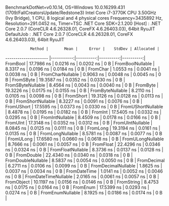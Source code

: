 
BenchmarkDotNet=v0.10.14, OS=Windows 10.0.16299.431 (1709/FallCreatorsUpdate/Redstone3)
Intel Core i7-3770K CPU 3.50GHz (Ivy Bridge), 1 CPU, 8 logical and 4 physical cores
Frequency=3435892 Hz, Resolution=291.0452 ns, Timer=TSC
.NET Core SDK=2.1.200
  [Host]     : .NET Core 2.0.7 (CoreCLR 4.6.26328.01, CoreFX 4.6.26403.03), 64bit RyuJIT
  DefaultJob : .NET Core 2.0.7 (CoreCLR 4.6.26328.01, CoreFX 4.6.26403.03), 64bit RyuJIT


               Method |       Mean |     Error |    StdDev | Allocated |
--------------------- |-----------:|----------:|----------:|----------:|
             FromBool | 17.7986 ns | 0.0216 ns | 0.0202 ns |       0 B |
     FromBoolNullable |  8.3317 ns | 0.0196 ns | 0.0184 ns |       0 B |
             FromChar |  1.0553 ns | 0.0041 ns | 0.0038 ns |       0 B |
     FromCharNullable |  0.9063 ns | 0.0048 ns | 0.0045 ns |       0 B |
            FromSByte | 19.3587 ns | 0.0352 ns | 0.0330 ns |       0 B |
    FromSByteNullable |  8.4564 ns | 0.0043 ns | 0.0040 ns |       0 B |
             FromByte | 19.3226 ns | 0.0175 ns | 0.0155 ns |       0 B |
     FromByteNullable |  8.2110 ns | 0.0105 ns | 0.0098 ns |       0 B |
            FromShort | 19.3126 ns | 0.0128 ns | 0.0113 ns |       0 B |
    FromShortNullable |  8.3227 ns | 0.0091 ns | 0.0076 ns |       0 B |
           FromUShort | 17.5595 ns | 0.0373 ns | 0.0330 ns |       0 B |
   FromUShortNullable |  8.4878 ns | 0.0195 ns | 0.0182 ns |       0 B |
              FromInt | 17.5405 ns | 0.0332 ns | 0.0295 ns |       0 B |
      FromIntNullable |  8.4509 ns | 0.0178 ns | 0.0166 ns |       0 B |
             FromUInt | 17.3148 ns | 0.0352 ns | 0.0312 ns |       0 B |
     FromUIntNullable |  8.0845 ns | 0.0125 ns | 0.0111 ns |       0 B |
             FromLong | 19.3194 ns | 0.0161 ns | 0.0135 ns |       0 B |
     FromLongNullable |  8.5781 ns | 0.0087 ns | 0.0077 ns |       0 B |
            FromULong | 17.6580 ns | 0.0660 ns | 0.0618 ns |       0 B |
    FromULongNullable |  8.7666 ns | 0.0061 ns | 0.0057 ns |       0 B |
            FromFloat | 22.4296 ns | 0.0346 ns | 0.0324 ns |       0 B |
    FromFloatNullable |  8.3736 ns | 0.0137 ns | 0.0128 ns |       0 B |
           FromDouble | 22.4340 ns | 0.0340 ns | 0.0318 ns |       0 B |
   FromDoubleNullable |  8.5837 ns | 0.0054 ns | 0.0050 ns |       0 B |
          FromDecimal |  6.2711 ns | 0.0106 ns | 0.0099 ns |       0 B |
  FromDecimalNullable |  1.8625 ns | 0.0037 ns | 0.0034 ns |       0 B |
         FromDateTime |  1.0141 ns | 0.0052 ns | 0.0046 ns |       0 B |
 FromDateTimeNullable |  2.0165 ns | 0.0061 ns | 0.0057 ns |       0 B |
           FromObject | 10.1197 ns | 0.0156 ns | 0.0146 ns |       0 B |
           FromString |  8.4753 ns | 0.0175 ns | 0.0164 ns |       0 B |
             FromEnum | 17.5399 ns | 0.0293 ns | 0.0274 ns |       0 B |
     FromEnumNullable |  8.1925 ns | 0.0186 ns | 0.0174 ns |       0 B |
